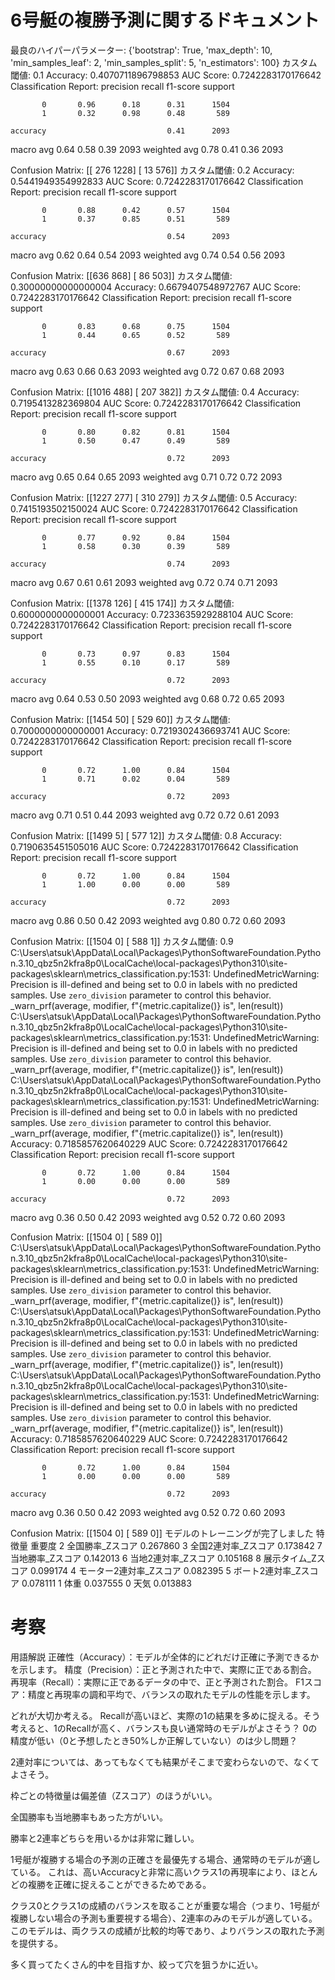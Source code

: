# 6号艇の複勝予測に関するドキュメント
最良のハイパーパラメーター: {'bootstrap': True, 'max_depth': 10, 'min_samples_leaf': 2, 'min_samples_split': 5, 'n_estimators': 100}
カスタム閾値: 0.1
Accuracy: 0.4070711896798853
AUC Score: 0.7242283170176642
Classification Report:
              precision    recall  f1-score   support

           0       0.96      0.18      0.31      1504
           1       0.32      0.98      0.48       589

    accuracy                           0.41      2093
   macro avg       0.64      0.58      0.39      2093
weighted avg       0.78      0.41      0.36      2093

Confusion Matrix:
[[ 276 1228]
 [  13  576]]
カスタム閾値: 0.2
Accuracy: 0.5441949354992833
AUC Score: 0.7242283170176642
Classification Report:
              precision    recall  f1-score   support

           0       0.88      0.42      0.57      1504
           1       0.37      0.85      0.51       589

    accuracy                           0.54      2093
   macro avg       0.62      0.64      0.54      2093
weighted avg       0.74      0.54      0.56      2093

Confusion Matrix:
[[636 868]
 [ 86 503]]
カスタム閾値: 0.30000000000000004
Accuracy: 0.6679407548972767
AUC Score: 0.7242283170176642
Classification Report:
              precision    recall  f1-score   support

           0       0.83      0.68      0.75      1504
           1       0.44      0.65      0.52       589

    accuracy                           0.67      2093
   macro avg       0.63      0.66      0.63      2093
weighted avg       0.72      0.67      0.68      2093

Confusion Matrix:
[[1016  488]
 [ 207  382]]
カスタム閾値: 0.4
Accuracy: 0.7195413282369804
AUC Score: 0.7242283170176642
Classification Report:
              precision    recall  f1-score   support

           0       0.80      0.82      0.81      1504
           1       0.50      0.47      0.49       589

    accuracy                           0.72      2093
   macro avg       0.65      0.64      0.65      2093
weighted avg       0.71      0.72      0.72      2093

Confusion Matrix:
[[1227  277]
 [ 310  279]]
カスタム閾値: 0.5
Accuracy: 0.7415193502150024
AUC Score: 0.7242283170176642
Classification Report:
              precision    recall  f1-score   support

           0       0.77      0.92      0.84      1504
           1       0.58      0.30      0.39       589

    accuracy                           0.74      2093
   macro avg       0.67      0.61      0.61      2093
weighted avg       0.72      0.74      0.71      2093

Confusion Matrix:
[[1378  126]
 [ 415  174]]
カスタム閾値: 0.6000000000000001
Accuracy: 0.7233635929288104
AUC Score: 0.7242283170176642
Classification Report:
              precision    recall  f1-score   support

           0       0.73      0.97      0.83      1504
           1       0.55      0.10      0.17       589

    accuracy                           0.72      2093
   macro avg       0.64      0.53      0.50      2093
weighted avg       0.68      0.72      0.65      2093

Confusion Matrix:
[[1454   50]
 [ 529   60]]
カスタム閾値: 0.7000000000000001
Accuracy: 0.7219302436693741
AUC Score: 0.7242283170176642
Classification Report:
              precision    recall  f1-score   support

           0       0.72      1.00      0.84      1504
           1       0.71      0.02      0.04       589

    accuracy                           0.72      2093
   macro avg       0.71      0.51      0.44      2093
weighted avg       0.72      0.72      0.61      2093

Confusion Matrix:
[[1499    5]
 [ 577   12]]
カスタム閾値: 0.8
Accuracy: 0.7190635451505016
AUC Score: 0.7242283170176642
Classification Report:
              precision    recall  f1-score   support

           0       0.72      1.00      0.84      1504
           1       1.00      0.00      0.00       589

    accuracy                           0.72      2093
   macro avg       0.86      0.50      0.42      2093
weighted avg       0.80      0.72      0.60      2093

Confusion Matrix:
[[1504    0]
 [ 588    1]]
カスタム閾値: 0.9
C:\Users\atsuk\AppData\Local\Packages\PythonSoftwareFoundation.Python.3.10_qbz5n2kfra8p0\LocalCache\local-packages\Python310\site-packages\sklearn\metrics\_classification.py:1531: UndefinedMetricWarning: Precision is ill-defined and being set to 0.0 in labels with no predicted samples. Use `zero_division` parameter to control this behavior.
  _warn_prf(average, modifier, f"{metric.capitalize()} is", len(result))
C:\Users\atsuk\AppData\Local\Packages\PythonSoftwareFoundation.Python.3.10_qbz5n2kfra8p0\LocalCache\local-packages\Python310\site-packages\sklearn\metrics\_classification.py:1531: UndefinedMetricWarning: Precision is ill-defined and being set to 0.0 in labels with no predicted samples. Use `zero_division` parameter to control this behavior.
  _warn_prf(average, modifier, f"{metric.capitalize()} is", len(result))
C:\Users\atsuk\AppData\Local\Packages\PythonSoftwareFoundation.Python.3.10_qbz5n2kfra8p0\LocalCache\local-packages\Python310\site-packages\sklearn\metrics\_classification.py:1531: UndefinedMetricWarning: Precision is ill-defined and being set to 0.0 in labels with no predicted samples. Use `zero_division` parameter to control this behavior.
  _warn_prf(average, modifier, f"{metric.capitalize()} is", len(result))
Accuracy: 0.7185857620640229
AUC Score: 0.7242283170176642
Classification Report:
              precision    recall  f1-score   support

           0       0.72      1.00      0.84      1504
           1       0.00      0.00      0.00       589

    accuracy                           0.72      2093
   macro avg       0.36      0.50      0.42      2093
weighted avg       0.52      0.72      0.60      2093

Confusion Matrix:
[[1504    0]
 [ 589    0]]
C:\Users\atsuk\AppData\Local\Packages\PythonSoftwareFoundation.Python.3.10_qbz5n2kfra8p0\LocalCache\local-packages\Python310\site-packages\sklearn\metrics\_classification.py:1531: UndefinedMetricWarning: Precision is ill-defined and being set to 0.0 in labels with no predicted samples. Use `zero_division` parameter to control this behavior.
  _warn_prf(average, modifier, f"{metric.capitalize()} is", len(result))
C:\Users\atsuk\AppData\Local\Packages\PythonSoftwareFoundation.Python.3.10_qbz5n2kfra8p0\LocalCache\local-packages\Python310\site-packages\sklearn\metrics\_classification.py:1531: UndefinedMetricWarning: Precision is ill-defined and being set to 0.0 in labels with no predicted samples. Use `zero_division` parameter to control this behavior.
  _warn_prf(average, modifier, f"{metric.capitalize()} is", len(result))
C:\Users\atsuk\AppData\Local\Packages\PythonSoftwareFoundation.Python.3.10_qbz5n2kfra8p0\LocalCache\local-packages\Python310\site-packages\sklearn\metrics\_classification.py:1531: UndefinedMetricWarning: Precision is ill-defined and being set to 0.0 in labels with no predicted samples. Use `zero_division` parameter to control this behavior.
  _warn_prf(average, modifier, f"{metric.capitalize()} is", len(result))
Accuracy: 0.7185857620640229
AUC Score: 0.7242283170176642
Classification Report:
              precision    recall  f1-score   support

           0       0.72      1.00      0.84      1504
           1       0.00      0.00      0.00       589

    accuracy                           0.72      2093
   macro avg       0.36      0.50      0.42      2093
weighted avg       0.52      0.72      0.60      2093

Confusion Matrix:
[[1504    0]
 [ 589    0]]
モデルのトレーニングが完了しました
             特徴量       重要度
2      全国勝率_Zスコア  0.267860
3    全国2連対率_Zスコア  0.173842
7      当地勝率_Zスコア  0.142013
6    当地2連対率_Zスコア  0.105168
8     展示タイム_Zスコア  0.099174
4  モーター2連対率_Zスコア  0.082395
5   ボート2連対率_Zスコア  0.078111
1             体重  0.037555
0             天気  0.013883



# 考察
用語解説
正確性（Accuracy）：モデルが全体的にどれだけ正確に予測できるかを示します。
精度（Precision）：正と予測された中で、実際に正である割合。
再現率（Recall）：実際に正であるデータの中で、正と予測された割合。
F1スコア：精度と再現率の調和平均で、バランスの取れたモデルの性能を示します。

どれが大切か考える。
Recallが高いほど、実際の1の結果を多めに捉える。そう考えると、1のRecallが高く、バランスも良い通常時のモデルがよさそう？
0の精度が低い（0と予想したとき50%しか正解していない）のは少し問題？

2連対率については、あってもなくても結果がそこまで変わらないので、なくてよさそう。

枠ごとの特徴量は偏差値（Zスコア）のほうがいい。

全国勝率も当地勝率もあった方がいい。


勝率と2連率どちらを用いるかは非常に難しい。

1号艇が複勝する場合の予測の正確さを最優先する場合、通常時のモデルが適している。
これは、高いAccuracyと非常に高いクラス1の再現率により、ほとんどの複勝を正確に捉えることができるためである。

クラス0とクラス1の成績のバランスを取ることが重要な場合（つまり、1号艇が複勝しない場合の予測も重要視する場合）、2連率のみのモデルが適している。
このモデルは、両クラスの成績が比較的均等であり、よりバランスの取れた予測を提供する。

多く買ってたくさん的中を目指すか、絞って穴を狙うかに近い。





